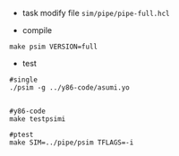 * task
  modify file `sim/pipe/pipe-full.hcl`


* compile
```
make psim VERSION=full
```

* test
```
#single
./psim -g ../y86-code/asumi.yo


#y86-code
make testpsimi

#ptest
make SIM=../pipe/psim TFLAGS=-i

```

